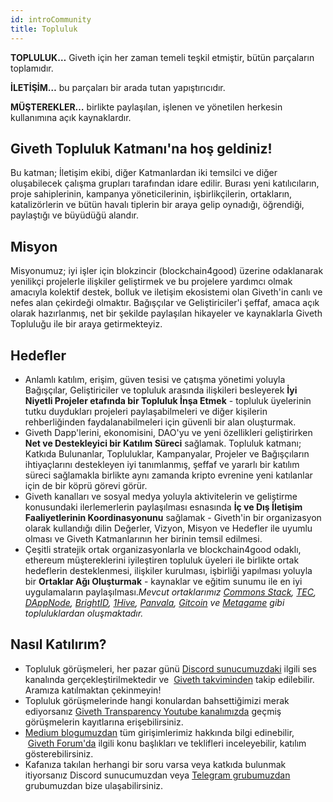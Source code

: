 ```yaml
---
id: introCommunity
title: Topluluk
---
```


**TOPLULUK…** Giveth için her zaman temeli teşkil etmiştir, bütün parçaların toplamıdır.

**İLETİŞİM…** bu parçaları bir arada tutan yapıştırıcıdır.

**MÜŞTEREKLER…** birlikte paylaşılan, işlenen ve yönetilen herkesin kullanımına açık kaynaklardır.

## Giveth Topluluk Katmanı'na hoş geldiniz!

Bu katman; İletişim ekibi, diğer Katmanlardan iki temsilci ve diğer oluşabilecek çalışma grupları tarafından idare edilir. Burası yeni katılıcıların, proje sahiplerinin, kampanya yöneticilerinin, işbirlikçilerin, ortakların, katalizörlerin ve bütün havalı tiplerin bir araya gelip oynadığı, öğrendiği, paylaştığı ve büyüdüğü alandır.

## Misyon

Misyonumuz; iyi işler için blokzincir (blockchain4good) üzerine odaklanarak yenilikçi projelerle ilişkiler geliştirmek ve bu projelere yardımcı olmak amacıyla kolektif destek, bolluk ve iletişim ekosistemi olan Giveth'in canlı ve nefes alan çekirdeği olmaktır. Bağışçılar ve Geliştiriciler'i şeffaf, amaca açık olarak hazırlanmış, net bir şekilde paylaşılan hikayeler ve kaynaklarla Giveth Topluluğu ile bir araya getirmekteyiz.

## Hedefler

* Anlamlı katılım, erişim, güven tesisi ve çatışma yönetimi yoluyla Bağışçılar, Geliştiriciler ve topluluk arasında ilişkileri besleyerek **İyi Niyetli Projeler etafında bir Topluluk İnşa Etmek** - topluluk üyelerinin tutku duydukları projeleri paylaşabilmeleri ve diğer kişilerin rehberliğinden faydalanabilmeleri için güvenli bir alan oluşturmak.
* Giveth Dapp'lerini, ekonomisini, DAO'yu ve yeni özellikleri geliştirirken **Net ve Destekleyici bir Katılım Süreci** sağlamak. Topluluk katmanı; Katkıda Bulunanlar, Topluluklar, Kampanyalar, Projeler ve Bağışçıların ihtiyaçlarını destekleyen iyi tanımlanmış, şeffaf ve yararlı bir katılım süreci sağlamakla birlikte aynı zamanda kripto evrenine yeni katılanlar için de bir köprü görevi görür.
* Giveth kanalları ve sosyal medya yoluyla aktivitelerin ve geliştirme konusundaki ilerlemerlerin paylaşılması esnasında **İç ve Dış İletişim Faaliyetlerinin Koordinasyonunu** sağlamak - Giveth'in bir organizasyon olarak kullandığı dilin Değerler, Vizyon, Misyon ve Hedefler ile uyumlu olması ve Giveth Katmanlarının her birinin temsil edilmesi.
* Çeşitli stratejik ortak organizasyonlarla ve blockchain4good odaklı, ethereum müştereklerini iyileştiren topluluk üyeleri ile birlikte ortak hedeflerin desteklenmesi, ilişkiler kurulması, işbirliği yapılması yoluyla bir **Ortaklar Ağı Oluşturmak** - kaynaklar ve eğitim sunumu ile en iyi uygulamaların paylaşılması._Mevcut ortaklarımız [Commons Stack](https://commonsstack.org/), [TEC](https://forum.tecommons.org/), [DAppNode](https://dappnode.io/), [BrightID](https://www.brightid.org/), [1Hive](https://about.1hive.org/), [Panvala](https://panvala.com/), [Gitcoin](https://gitcoin.co/) ve [Metagame](https://wiki.metagame.wtf/) gibi topluluklardan oluşmaktadır._

## Nasıl Katılırım?

* Topluluk görüşmeleri, her pazar günü [Discord sunucumuzdaki](https://discord.gg/DAFkKdkykr) ilgili ses kanalında gerçekleştirilmektedir ve  [Giveth takviminden](https://calendar.giveth.io/) takip edilebilir. Aramıza katılmaktan çekinmeyin!
* Topluluk görüşmelerinde hangi konulardan bahsettiğimizi merak ediyorsanız [Giveth Transparency Youtube kanalımızda](https://www.youtube.com/channel/UCdqmP4axeI1hNmX20aZsOwg) geçmiş görüşmelerin kayıtlarına erişebilirsiniz.
* [Medium blogumuzdan](https://medium.com/giveth/) tüm girişimlerimiz hakkında bilgi edinebilir,  [Giveth Forum'da](https://forum.giveth.io/) ilgili konu başlıkları ve teklifleri inceleyebilir, katılım gösterebilirsiniz.
* Kafanıza takılan herhangi bir soru varsa veya katkıda bulunmak itiyorsanız Discord sunucumuzdan veya [Telegram grubumuzdan ](https://t.me/Givethio) grubumuzdan bize ulaşabilirsiniz.
